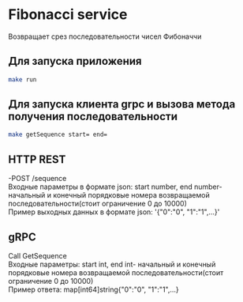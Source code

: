 # Fibonacci service

Возвращает срез последовательности чисел Фибоначчи 

## Для запуска приложения


```bash
make run
```
## Для запуска клиента grpc и вызова метода получения последовательности

```bash
make getSequence start= end=
```

## HTTP REST

-POST /sequence  
Входные параметры в формате json: start number, end number- начальный и конечный порядковые номера возвращаемой последовательности(стоит ограничение 0 до 10000)  
Пример выходных данных в формате json: '{"0":"0", "1":"1",...}'

## gRPC
Call GetSequence  
Входные параметры: start int, end int- начальный и конечный порядковые номера возвращаемой последовательности(стоит ограничение 0 до 10000)  
Пример ответа: map[int64]string{"0":"0", "1":"1",...}
